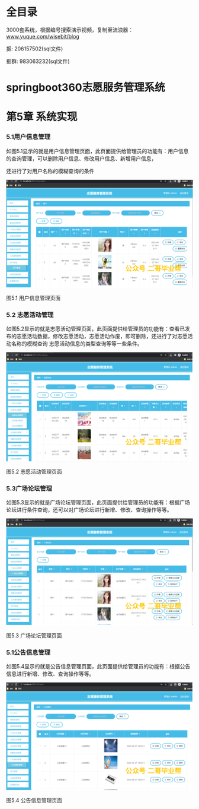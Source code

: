 # 全目录

3000套系统，根据编号搜索演示视频，复制至流浪器：www.yuque.com/wisebit/blog


<p>抠: 206157502(sql文件)</p>
<p>抠群: 983063232(sql文件)</p>


# springboot360志愿服务管理系统
# 第5章 系统实现
### 5.1用户信息管理
如图5.1显示的就是用户信息管理页面，此页面提供给管理员的功能有：用户信息的查询管理，可以删除用户信息、修改用户信息、新增用户信息，

还进行了对用户名称的模糊查询的条件

![](/md/blog.016.png)

图5.1 用户信息管理页面
### 5.2 志愿活动管理
如图5.2显示的就是志愿活动管理页面，此页面提供给管理员的功能有：查看已发布的志愿活动数据，修改志愿活动，志愿活动作废，即可删除，还进行了对志愿活动名称的模糊查询 志愿活动信息的类型查询等等一些条件。

![](/md/blog.017.png)


图5.2 志愿活动管理页面
### 5.3广场论坛管理
如图5.3显示的就是广场论坛管理页面，此页面提供给管理员的功能有：根据广场论坛进行条件查询，还可以对广场论坛进行新增、修改、查询操作等等。

![](/md/blog.018.png)



图5.3 广场论坛管理页面
### 5.1公告信息管理
如图5.4显示的就是公告信息管理页面，此页面提供给管理员的功能有：根据公告信息进行新增、修改、查询操作等等。

![](/md/blog.019.png)


图5.4 公告信息管理页面



